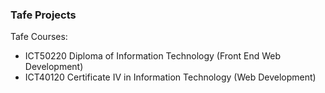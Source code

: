<section id="portfolio" class="content">


### Tafe Projects

Tafe Courses:

- ICT50220 Diploma of Information Technology (Front End Web Development)
- ICT40120 Certificate IV in Information Technology (Web Development)

<article class="home-article">

